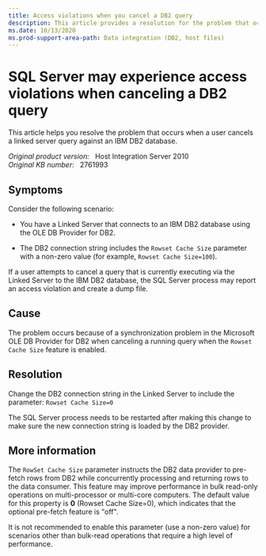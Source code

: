 ```yaml
---
title: Access violations when you cancel a DB2 query
description: This article provides a resolution for the problem that occurs when a user cancels a linked server query against an IBM DB2 database.
ms.date: 10/13/2020
ms.prod-support-area-path: Data integration (DB2, host files)
---
```

# SQL Server may experience access violations when canceling a DB2 query

This article helps you resolve the problem that occurs when a user cancels a linked server query against an IBM DB2 database.

_Original product version:_ &nbsp; Host Integration Server 2010  
_Original KB number:_ &nbsp; 2761993

## Symptoms

Consider the following scenario:

- You have a Linked Server that connects to an IBM DB2 database using the OLE DB Provider for DB2.

- The DB2 connection string includes the `Rowset Cache Size` parameter with a non-zero value (for example, `Rowset Cache Size=100`).

If a user attempts to cancel a query that is currently executing via the Linked Server to the IBM DB2 database, the SQL Server process may report an access violation and create a dump file.

## Cause

The problem occurs because of a synchronization problem in the Microsoft OLE DB Provider for DB2 when canceling a running query when the `Rowset Cache Size` feature is enabled.

## Resolution

Change the DB2 connection string in the Linked Server to include the parameter: `Rowset Cache Size=0`

The SQL Server process needs to be restarted after making this change to make sure the new connection string is loaded by the DB2 provider.

## More information

The `RowSet Cache Size` parameter instructs the DB2 data provider to pre-fetch rows from DB2 while concurrently processing and returning rows to the data consumer. This feature may improve performance in bulk read-only operations on multi-processor or multi-core computers. The default value for this property is **0** (Rowset Cache Size=0), which indicates that the optional pre-fetch feature is "off".

It is not recommended to enable this parameter (use a non-zero value) for scenarios other than bulk-read operations that require a high level of performance.

